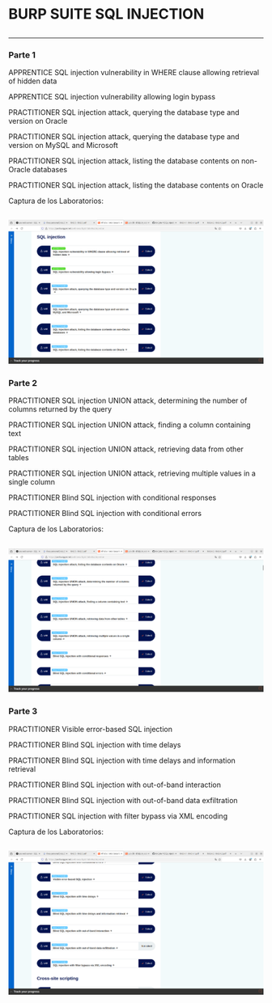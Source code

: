 # BURP SUITE SQL INJECTION
##
---
### Parte 1
APPRENTICE
SQL injection vulnerability in WHERE clause allowing retrieval of hidden data

APPRENTICE
SQL injection vulnerability allowing login bypass

PRACTITIONER
SQL injection attack, querying the database type and version on Oracle

PRACTITIONER
SQL injection attack, querying the database type and version on MySQL and Microsoft

PRACTITIONER
SQL injection attack, listing the database contents on non-Oracle databases

PRACTITIONER
SQL injection attack, listing the database contents on Oracle


Captura de los Laboratorios:

![Parte1](./Imagenes/BurpSuite%20Sql%20Injection1.png)
---
### Parte 2
PRACTITIONER
SQL injection UNION attack, determining the number of columns returned by the query

PRACTITIONER
SQL injection UNION attack, finding a column containing text

PRACTITIONER
SQL injection UNION attack, retrieving data from other tables

PRACTITIONER
SQL injection UNION attack, retrieving multiple values in a single column

PRACTITIONER
Blind SQL injection with conditional responses

PRACTITIONER
Blind SQL injection with conditional errors 

Captura de los Laboratorios:

![Parte2](./Imagenes/BurpSuite%20Sql%20Injection2.png)
---
### Parte 3
PRACTITIONER
Visible error-based SQL injection

PRACTITIONER
Blind SQL injection with time delays

PRACTITIONER
Blind SQL injection with time delays and information retrieval

PRACTITIONER
Blind SQL injection with out-of-band interaction

PRACTITIONER
Blind SQL injection with out-of-band data exfiltration

PRACTITIONER
SQL injection with filter bypass via XML encoding

Captura de los Laboratorios:

![Parte3](./Imagenes/BurpSuite%20Sql%20Injection3.png)
---